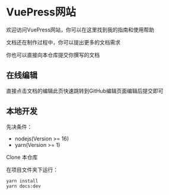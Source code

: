 # VuePress网站

欢迎访问VuePress网站，你可以在这里找到我的指南和使用帮助

文档还在制作过程中，你可以提出更多的文档需求

你也可以直接向本仓库提交你撰写的文档

## 在线编辑

直接点击文档的编辑此页快速跳转到GitHub编辑页面编辑后提交即可

## 本地开发

先决条件：

- nodejs(Version >= 16)
- yarn(Version >= 1)

Clone 本仓库

在项目文件夹下运行：

```yarn
yarn install
yarn docs:dev
```
